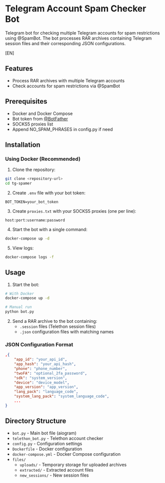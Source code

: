 # Telegram Account Spam Checker Bot

Telegram bot for checking multiple Telegram accounts for spam restrictions using @SpamBot. The bot processes RAR archives containing Telegram session files and their corresponding JSON configurations.

[EN]

## Features

- Process RAR archives with multiple Telegram accounts
- Check accounts for spam restrictions via @SpamBot

## Prerequisites

- Docker and Docker Compose
- Bot token from [@BotFather](https://t.me/BotFather)
- SOCKS5 proxies list
- Append NO_SPAM_PHRASES in config.py if need

## Installation

### Using Docker (Recommended)

1. Clone the repository:

```bash
git clone <repository-url>
cd tg-spamer
```

2. Create `.env` file with your bot token:

```env
BOT_TOKEN=your_bot_token
```

3. Create `proxies.txt` with your SOCKS5 proxies (one per line):

```
host:port:username:password
```

4. Start the bot with a single command:

```bash
docker-compose up -d
```

5. View logs:

```bash
docker-compose logs -f
```

## Usage

1. Start the bot:

```bash
# With Docker
docker-compose up -d

# Manual run
python bot.py
```

2. Send a RAR archive to the bot containing:
   - `.session` files (Telethon session files)
   - `.json` configuration files with matching names

### JSON Configuration Format

```json
,{
    "app_id": "your_api_id",
    "app_hash": "your_api_hash",
    "phone": "phone_number",
    "twoFA": "optional_2fa_password",
    "sdk": "system_version",
    "device": "device_model",
    "app_version": "app_version",
    "lang_pack": "language_code",
    "system_lang_pack": "system_language_code",
    ...
}
```

## Directory Structure

- `bot.py` - Main bot file (aiogram)
- `telethon_bot.py` - Telethon account checker
- `config.py` - Configuration settings
- `Dockerfile` - Docker configuration
- `docker-compose.yml` - Docker Compose configuration
- `files/`
  - `uploads/` - Temporary storage for uploaded archives
  - `extracted/` - Extracted account files
  - `new_sessions/` - New session files
